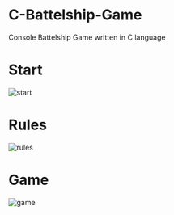 # C-Battelship-Game
Console Battelship Game written in C language

# Start 
![start](https://user-images.githubusercontent.com/56063160/183209557-c5cf31d1-db2e-46ac-9668-23df96823840.PNG)

# Rules
![rules](https://user-images.githubusercontent.com/56063160/183209727-f1cfe673-8376-45a7-b160-d05692d3f016.PNG)

# Game
![game](https://user-images.githubusercontent.com/56063160/183209802-13271e00-b69f-42c6-9b22-82574a6187e8.PNG)


